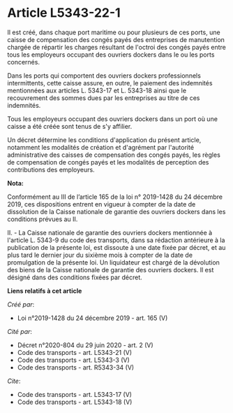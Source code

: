 # Article L5343-22-1

Il est créé, dans chaque port maritime ou pour plusieurs de ces ports, une caisse de compensation des congés payés des
entreprises de manutention chargée de répartir les charges résultant de l'octroi des congés payés entre tous les employeurs
occupant des ouvriers dockers dans le ou les ports concernés. 

Dans les ports qui comportent des ouvriers dockers professionnels intermittents, cette caisse assure, en outre, le paiement
des indemnités mentionnées aux articles L. 5343-17 et L. 5343-18 ainsi que le recouvrement des sommes dues par les
entreprises au titre de ces indemnités. 

Tous les employeurs occupant des ouvriers dockers dans un port où une caisse a été créée sont tenus de s'y affilier. 

Un décret détermine les conditions d'application du présent article, notamment les modalités de création et d'agrément par
l'autorité administrative des caisses de compensation des congés payés, les règles de compensation de congés payés et les
modalités de perception des contributions des employeurs.

**Nota:**

Conformément au III de l’article 165 de la loi n° 2019-1428 du 24 décembre 2019, ces dispositions entrent en vigueur à
compter de la date de dissolution de la Caisse nationale de garantie des ouvriers dockers dans les conditions prévues au II.

II. - La Caisse nationale de garantie des ouvriers dockers mentionnée à l'article L. 5343-9 du code des transports, dans sa
rédaction antérieure à la publication de la présente loi, est dissoute à une date fixée par décret, et au plus tard le
dernier jour du sixième mois à compter de la date de promulgation de la présente loi. Un liquidateur est chargé de la
dévolution des biens de la Caisse nationale de garantie des ouvriers dockers. Il est désigné dans des conditions fixées par
décret.

**Liens relatifs à cet article**

_Créé par_:

  - Loi n°2019-1428 du 24 décembre 2019 - art. 165 (V)

_Cité par_:

  - Décret n°2020-804 du 29 juin 2020 - art. 2 (V)
  - Code des transports - art. L5343-21 (V)
  - Code des transports - art. L5343-3 (V)
  - Code des transports - art. R5343-34 (V)

_Cite_:

  - Code des transports - art. L5343-17 (V)
  - Code des transports - art. L5343-18 (V)
